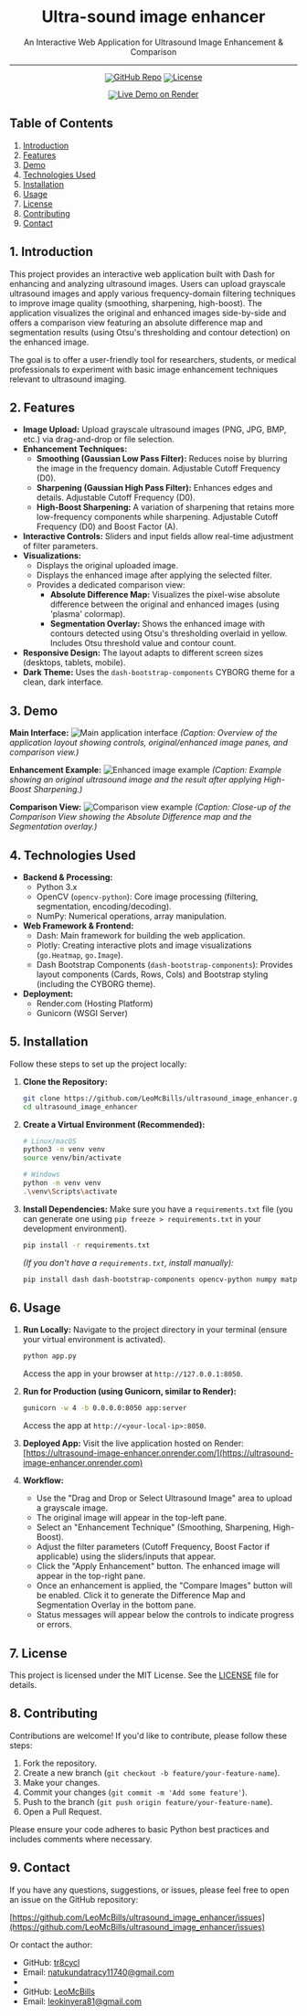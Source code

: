 <!-- markdownlint-disable first-line-h1 -->
<!-- markdownlint-disable html -->
<!-- markdownlint-disable no-duplicate-header -->

<div align="center">
  <h1>Ultra-sound image enhancer</h1>
  <p>An Interactive Web Application for Ultrasound Image Enhancement & Comparison</p>
</div>
<hr>
<div align="center" style="line-height: 1;">
  <!-- Replace placeholders with your actual links -->
  <a href="https://github.com/LeoMcBills/ultrasound_image_enhancer"><img alt="GitHub Repo"
    src="https://img.shields.io/badge/GitHub-Repo-blue?logo=github&logoColor=white"/></a>
  <a href="https://github.com/LeoMcBills/ultrasound_image_enhancer/blob/main/LICENSE"><img alt="License"
    src="https://img.shields.io/badge/License-MIT-yellow.svg"/></a>
  <!-- Add other relevant badges if desired (e.g., deployment link, documentation) -->

  <!-- Updated Live Demo Badge for Render -->
  <a href="https://ultrasound-image-enhancer.onrender.com"><img alt="Live Demo on Render"
    src="https://img.shields.io/badge/Live_Demo-Online-46E3B7?logo=render&logoColor=white"/></a>
</div>

## Table of Contents

1.  [Introduction](#1-introduction)
2.  [Features](#2-features)
3.  [Demo](#3-demo)
4.  [Technologies Used](#4-technologies-used)
5.  [Installation](#5-installation)
6.  [Usage](#6-usage)
7.  [License](#7-license)
8.  [Contributing](#8-contributing)
9.  [Contact](#9-contact)

## 1. Introduction

This project provides an interactive web application built with Dash for enhancing and analyzing ultrasound images. Users can upload grayscale ultrasound images and apply various frequency-domain filtering techniques to improve image quality (smoothing, sharpening, high-boost). The application visualizes the original and enhanced images side-by-side and offers a comparison view featuring an absolute difference map and segmentation results (using Otsu's thresholding and contour detection) on the enhanced image.

The goal is to offer a user-friendly tool for researchers, students, or medical professionals to experiment with basic image enhancement techniques relevant to ultrasound imaging.

## 2. Features

*   **Image Upload:** Upload grayscale ultrasound images (PNG, JPG, BMP, etc.) via drag-and-drop or file selection.
*   **Enhancement Techniques:**
    *   **Smoothing (Gaussian Low Pass Filter):** Reduces noise by blurring the image in the frequency domain. Adjustable Cutoff Frequency (D0).
    *   **Sharpening (Gaussian High Pass Filter):** Enhances edges and details. Adjustable Cutoff Frequency (D0).
    *   **High-Boost Sharpening:** A variation of sharpening that retains more low-frequency components while sharpening. Adjustable Cutoff Frequency (D0) and Boost Factor (A).
*   **Interactive Controls:** Sliders and input fields allow real-time adjustment of filter parameters.
*   **Visualizations:**
    *   Displays the original uploaded image.
    *   Displays the enhanced image after applying the selected filter.
    *   Provides a dedicated comparison view:
        *   **Absolute Difference Map:** Visualizes the pixel-wise absolute difference between the original and enhanced images (using 'plasma' colormap).
        *   **Segmentation Overlay:** Shows the enhanced image with contours detected using Otsu's thresholding overlaid in yellow. Includes Otsu threshold value and contour count.
*   **Responsive Design:** The layout adapts to different screen sizes (desktops, tablets, mobile).
*   **Dark Theme:** Uses the `dash-bootstrap-components` CYBORG theme for a clean, dark interface.

## 3. Demo

**Main Interface:**
![Main application interface](main.png)
*(Caption: Overview of the application layout showing controls, original/enhanced image panes, and comparison view.)*

**Enhancement Example:**
![Enhanced image example](enhanced.png)
*(Caption: Example showing an original ultrasound image and the result after applying High-Boost Sharpening.)*

**Comparison View:**
![Comparison view example](compare.png)
*(Caption: Close-up of the Comparison View showing the Absolute Difference map and the Segmentation overlay.)*

## 4. Technologies Used

*   **Backend & Processing:**
    *   Python 3.x
    *   OpenCV (`opencv-python`): Core image processing (filtering, segmentation, encoding/decoding).
    *   NumPy: Numerical operations, array manipulation.
*   **Web Framework & Frontend:**
    *   Dash: Main framework for building the web application.
    *   Plotly: Creating interactive plots and image visualizations (`go.Heatmap`, `go.Image`).
    *   Dash Bootstrap Components (`dash-bootstrap-components`): Provides layout components (Cards, Rows, Cols) and Bootstrap styling (including the CYBORG theme).
*   **Deployment:**
    *   Render.com (Hosting Platform)
    *   Gunicorn (WSGI Server)

## 5. Installation

Follow these steps to set up the project locally:

1.  **Clone the Repository:**
    ```bash
    git clone https://github.com/LeoMcBills/ultrasound_image_enhancer.git
    cd ultrasound_image_enhancer
    ```

2.  **Create a Virtual Environment (Recommended):**
    ```bash
    # Linux/macOS
    python3 -m venv venv
    source venv/bin/activate

    # Windows
    python -m venv venv
    .\venv\Scripts\activate
    ```

3.  **Install Dependencies:**
    Make sure you have a `requirements.txt` file (you can generate one using `pip freeze > requirements.txt` in your development environment).
    ```bash
    pip install -r requirements.txt
    ```
    *(If you don't have a `requirements.txt`, install manually):*
    ```bash
    pip install dash dash-bootstrap-components opencv-python numpy matplotlib plotly gunicorn
    ```

## 6. Usage

1.  **Run Locally:**
    Navigate to the project directory in your terminal (ensure your virtual environment is activated).
    ```bash
    python app.py
    ```
    Access the app in your browser at `http://127.0.0.1:8050`.

2.  **Run for Production (using Gunicorn, similar to Render):**
    ```bash
    gunicorn -w 4 -b 0.0.0.0:8050 app:server
    ```
    Access the app at `http://<your-local-ip>:8050`.

3.  **Deployed App:**
    Visit the live application hosted on Render: [https://ultrasound-image-enhancer.onrender.com/](https://ultrasound-image-enhancer.onrender.com)

4.  **Workflow:**
    *   Use the "Drag and Drop or Select Ultrasound Image" area to upload a grayscale image.
    *   The original image will appear in the top-left pane.
    *   Select an "Enhancement Technique" (Smoothing, Sharpening, High-Boost).
    *   Adjust the filter parameters (Cutoff Frequency, Boost Factor if applicable) using the sliders/inputs that appear.
    *   Click the "Apply Enhancement" button. The enhanced image will appear in the top-right pane.
    *   Once an enhancement is applied, the "Compare Images" button will be enabled. Click it to generate the Difference Map and Segmentation Overlay in the bottom pane.
    *   Status messages will appear below the controls to indicate progress or errors.

## 7. License

This project is licensed under the MIT License. See the [LICENSE](LICENSE) file for details.

## 8. Contributing

Contributions are welcome! If you'd like to contribute, please follow these steps:

1.  Fork the repository.
2.  Create a new branch (`git checkout -b feature/your-feature-name`).
3.  Make your changes.
4.  Commit your changes (`git commit -m 'Add some feature'`).
5.  Push to the branch (`git push origin feature/your-feature-name`).
6.  Open a Pull Request.

Please ensure your code adheres to basic Python best practices and includes comments where necessary.

## 9. Contact

If you have any questions, suggestions, or issues, please feel free to open an issue on the GitHub repository:

[https://github.com/LeoMcBills/ultrasound_image_enhancer/issues](https://github.com/LeoMcBills/ultrasound_image_enhancer/issues)

Or contact the author:
*   GitHub: [tr8cycl](https://github.com/tr8cycl)
*   Email: natukundatracy11740@gmail.com
*   
*   GitHub: [LeoMcBills](https://github.com/LeoMcBills)
*   Email: leokinyera81@gmail.com
